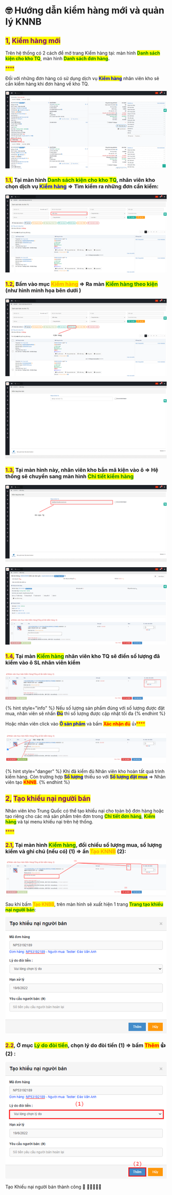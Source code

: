 # 🤓 Hướng dẫn kiểm hàng mới và quản lý KNNB

## ​​<mark style="color:purple;">1</mark><mark style="color:purple;">**,**</mark> <mark style="color:purple;">**Kiểm hàng mới**</mark>

Trên hệ thống có 2 cách để mở trang Kiểm hàng tại: màn hình <mark style="color:green;">**Danh sách kiện cho kho TQ**</mark>, màn hình <mark style="color:green;">**Danh sách đơn hàng**</mark>**.**

&#x20;                                                     <mark style="color:purple;">****</mark>                                                     &#x20;

Đối với những đơn hàng có sử dụng dịch vụ <mark style="color:blue;">**Kiểm hàng**</mark> nhân viên kho sẽ cần kiểm hàng khi đơn hàng về kho TQ.

![](../../.gitbook/assets/1655193964163.png)

&#x20;

### <mark style="color:purple;">**1.1,**</mark> Tại màn hình <mark style="color:green;">**Danh sách kiện cho kho TQ**</mark>**,** nhân viên kho chọn dịch vụ <mark style="color:blue;">**Kiểm hàng**</mark> => Tìm kiếm ra những đơn cần kiểm:&#x20;

![](../../.gitbook/assets/1655194135895.png)

### <mark style="color:purple;">**1.2,**</mark> Bấm vào mục <mark style="color:orange;">**Kiểm hàng**</mark> => Ra màn <mark style="color:green;">**Kiểm hàng theo kiện**</mark> (như hình minh họa bên dưới )

![Danh sác kiện cho kho TQ](../../.gitbook/assets/1655194241215.png)

![Kiểm hàng theo kiện](../../.gitbook/assets/1655194338563.png)

### <mark style="color:purple;">**1.3,**</mark> Tại màn hình này, nhân viên kho bắn mã kiện vào ô => Hệ thống sẽ chuyển sang màn hình <mark style="color:green;">**Chi tiết kiểm hàng**</mark>

![](../../.gitbook/assets/1655194420747.png)

&#x20;

&#x20;

![](../../.gitbook/assets/1655194699543.png)

&#x20;



### <mark style="color:purple;">**1.4,**</mark> Tại màn <mark style="color:green;">**Kiểm hàng**</mark> nhân viên kho TQ sẽ điền số lượng đã kiểm vào ô SL nhân viên kiểm&#x20;

&#x20;

![](../../.gitbook/assets/1655195521361.png)

{% hint style="info" %}
Nếu số lượng sản phẩm đúng với số lượng được đặt mua, nhân viên sẽ nhấn <mark style="color:blue;">**Đủ**</mark> thì số lượng được cập nhật tối đa
{% endhint %}

&#x20;

Hoặc nhân viên click vào <mark style="color:blue;">**Ô sản phẩm**</mark> và bấm <mark style="color:red;">**Xác nhận đủ**</mark> :thumbsup:<mark style="color:red;">****</mark>

![](../../.gitbook/assets/1655195803274.png)

&#x20;

{% hint style="danger" %}
Khi đã kiểm đủ Nhân viên kho hoàn tất quá trình kiểm hàng. Còn trường hợp <mark style="color:blue;">**Số lượng**</mark> thiếu so với <mark style="color:blue;">**Số lượng đặt mua**</mark> => Nhân viên tạo <mark style="color:red;">**KNNB**</mark>.
{% endhint %}





## <mark style="color:purple;">**2,**</mark> <mark style="color:purple;">**Tạo khiếu nại người bán**</mark>&#x20;

Nhân viên kho Trung Quốc có thể tạo khiếu nại cho toàn bộ đơn hàng hoặc tạo riêng cho các mã sản phẩm trên đơn trong <mark style="color:green;">**Chi tiết đơn hàng**</mark>, <mark style="color:green;">**Kiểm hàng**</mark> và tại menu khiếu nại trên hệ thống.

&#x20;                                         <mark style="color:purple;">****</mark>                                         &#x20;

### <mark style="color:purple;">**2.1,**</mark> Tại màn hình <mark style="color:green;">**Kiểm hàng**</mark>, đối chiếu **số lượng mua**, **số lượng kiểm** và **ghi chú** (nếu có) (1) => ấn <mark style="color:orange;">**Tạo KNNB**</mark> (2):

&#x20;

![](../../.gitbook/assets/1655196085201.png)

Sau khi bấm <mark style="color:orange;">**Tạo KNBB**</mark>, trên màn hình sẽ xuất hiện 1 trang <mark style="color:green;">**Trang tạo khiếu nại người bán**</mark>:

&#x20;

![](../../.gitbook/assets/1655196301569.png)

&#x20;

### <mark style="color:purple;">**2.2**</mark>, Ở mục <mark style="color:green;">**Lý do đòi tiền**</mark>, chọn lý do đòi tiền (1) =>  bấm <mark style="color:red;">**Thêm**</mark> :thumbsup: (2) :

![](../../.gitbook/assets/1655196411641.png)

&#x20;

Tạo Khiếu nại người bán thành công :tada: :tada::tada::tada::tada::tada:

&#x20;

&#x20;
